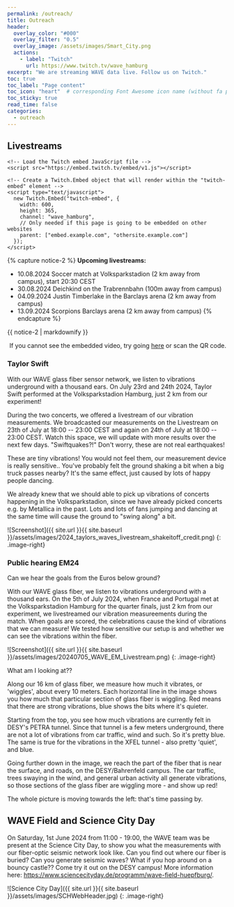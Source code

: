```yaml
---
permalink: /outreach/
title: Outreach
header:
  overlay_color: "#000"
  overlay_filter: "0.5"
  overlay_image: /assets/images/Smart_City.png
  actions:
    - label: "Twitch"
      url: https://www.twitch.tv/wave_hamburg
excerpt: "We are streaming WAVE data live. Follow us on Twitch."
toc: true
toc_label: "Page content"
toc_icon: "heart"  # corresponding Font Awesome icon name (without fa prefix)
toc_sticky: true
read_time: false
categories:
  - outreach
---
```


## Livestreams 

<html>
  <body>
    <!-- Add a placeholder for the Twitch embed -->
    <div id="twitch-embed"></div>

    <!-- Load the Twitch embed JavaScript file -->
    <script src="https://embed.twitch.tv/embed/v1.js"></script>

    <!-- Create a Twitch.Embed object that will render within the "twitch-embed" element -->
    <script type="text/javascript">
      new Twitch.Embed("twitch-embed", {
        width: 600,
        height: 365,
        channel: "wave_hamburg",
        // Only needed if this page is going to be embedded on other websites
        parent: ["embed.example.com", "othersite.example.com"]
      });
    </script>
  </body>
</html>


{% capture notice-2 %}
**Upcoming livestreams:** 
* 10.08.2024 Soccer match at Volksparkstadion (2 km away from campus), start 20:30 CEST
* 30.08.2024 Deichkind on the Trabrennbahn (100m away from campus)
* 04.09.2024 Justin Timberlake in the Barclays arena (2 km away from campus)
* 13.09.2024 Scorpions Barclays arena (2 km away from campus)
{% endcapture %}

<div class="notice">{{ notice-2 | markdownify }}</div>


  <img src="{{ site.url }}{{ site.baseurl }}/assets/images/Campusday_twitch_QR.png" alt="qrcode" width="1cm"> If you cannot see the embedded video, try going [here](https://m.twitch.tv/wave_hamburg) or scan the QR code.



### Taylor Swift

With our WAVE glass fiber sensor network, we listen to vibrations underground with a thousand ears. On July 23rd and 24th 2024, Taylor Swift performed at the Volksparkstadion Hamburg, just 2 km from our experiment!

During the two concerts, we offered a livestream of our vibration measurements.
We broadcasted our measurements on the Livestream on 23th of July at 18:00 -- 23:00 CEST
and again on 24th of July at 18:00 -- 23:00 CEST.
Watch this space, we will update with more results over the next few days.
"Swiftquakes?!" Don't worry, these are not real earthquakes!

These are tiny vibrations! You would not feel them, our measurement device is really sensitive..
You've probably felt the ground shaking a bit when a big truck passes nearby? It's the same effect, just caused by lots of happy people dancing.

We already knew that we should able to pick up vibrations of concerts happening in the Volksparkstadion, since we have already picked concerts e.g. by Metallica in the past. Lots and lots of fans jumping and dancing at the same time will cause the ground to "swing along" a bit.

![Screenshot]({{ site.url }}{{ site.baseurl }}/assets/images/2024_taylors_waves_livestream_shakeitoff_credit.png)
{: .image-right}

### Public hearing EM24 

Can we hear the goals from the Euros below ground?

With our WAVE glass fiber, we listen to vibrations underground with a thousand ears. On the 5th of July 2024, when France and Portugal met at the Volksparkstadion Hamburg for the quarter finals, just 2 km from our experiment, we livestreamed our vibration measureements during the match. When goals are scored, the celebrations cause the kind of vibrations that we can measure! We tested how sensitive our setup is and whether we can see the vibrations within the fiber.

![Screenshot]({{ site.url }}{{ site.baseurl }}/assets/images/20240705_WAVE_EM_Livestream.png)
{: .image-right}

What am I looking at??

Along our 16 km of glass fiber, we measure how much it vibrates, or 'wiggles', about every 10 meters. Each horizontal line in the image shows you how much that particular section of glass fiber is wiggling. Red means that there are strong vibrations, blue shows the bits where it's quieter.

Starting from the top, you see how much vibrations are currently felt in DESY's PETRA tunnel. Since that tunnel is a few meters underground, there are not a lot of vibrations from car traffic, wind and such. So it's pretty blue. The same is true for the vibrations in the XFEL tunnel - also pretty 'quiet', and blue.

Going further down in the image, we reach the part of the fiber that is near the surface, and roads, on the DESY/Bahrenfeld campus. The car traffic, trees swaying in the wind, and general urban activity all generate vibrations, so those sections of the glass fiber are wiggling more - and show up red!

The whole picture is moving towards the left: that's time passing by.


## WAVE Field and Science City Day

On Saturday, 1st June 2024 from 11:00 - 19:00, the WAVE team was be present at the Science City Day, to show you what the measurements with our fiber-optic seismic network look like. Can you find out where our fiber is buried? Can you generate seismic waves? What if you hop around on a bouncy castle?? Come try it out on the DESY campus! More information here: https://www.sciencecityday.de/programm/wave-field-huepfburg/.

![Science City Day]({{ site.url }}{{ site.baseurl }}/assets/images/SCHWebHeader.jpg)
{: .image-right}
